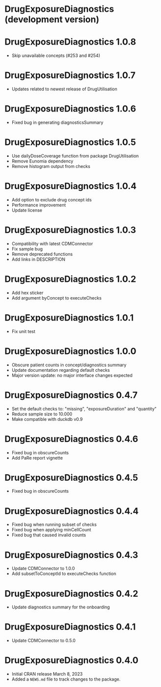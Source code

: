 # DrugExposureDiagnostics (development version)

# DrugExposureDiagnostics 1.0.8
* Skip unavailable concepts (#253 and #254)

# DrugExposureDiagnostics 1.0.7
* Updates related to newest release of DrugUtilisation

# DrugExposureDiagnostics 1.0.6
* Fixed bug in generating diagnosticsSummary

# DrugExposureDiagnostics 1.0.5
* Use dailyDoseCoverage function from package DrugUtilisation
* Remove Eunomia dependency
* Remove histogram output from checks

# DrugExposureDiagnostics 1.0.4
* Add option to exclude drug concept ids
* Performance improvement
* Update license

# DrugExposureDiagnostics 1.0.3
* Compatibility with latest CDMConnector
* Fix sample bug
* Remove deprecated functions
* Add links in DESCRIPTION

# DrugExposureDiagnostics 1.0.2
* Add hex sticker
* Add argument byConcept to executeChecks

# DrugExposureDiagnostics 1.0.1
* Fix unit test

# DrugExposureDiagnostics 1.0.0
* Obscure patient counts in concept/diagnostics summary
* Update documentation regarding default checks
* Major version update: no major interface changes expected

# DrugExposureDiagnostics 0.4.7
* Set the default checks to: "missing", "exposureDuration" and "quantity"
* Reduce sample size to 10.000
* Make compatible with duckdb v0.9

# DrugExposureDiagnostics 0.4.6
* Fixed bug in obscureCounts
* Add PaRe report vignette

# DrugExposureDiagnostics 0.4.5
* Fixed bug in obscureCounts

# DrugExposureDiagnostics 0.4.4
* Fixed bug when running subset of checks
* Fixed bug when applying minCellCount
* Fixed bug that caused invalid counts

# DrugExposureDiagnostics 0.4.3
* Update CDMConnector to 1.0.0
* Add subsetToConceptId to executeChecks function

# DrugExposureDiagnostics 0.4.2
* Update diagnostics summary for the onboarding

# DrugExposureDiagnostics 0.4.1
* Update CDMConnector to 0.5.0 

# DrugExposureDiagnostics 0.4.0
* Initial CRAN release March 8, 2023
* Added a `NEWS.md` file to track changes to the package.
